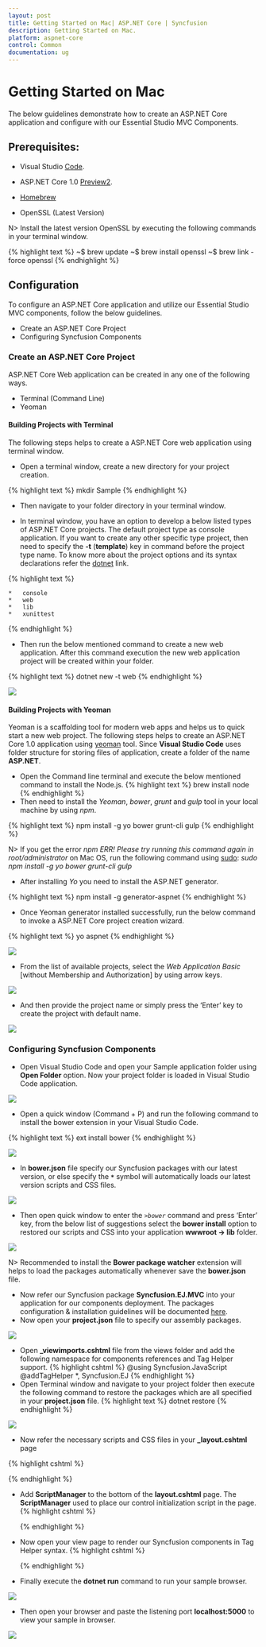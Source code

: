 ```yaml
---
layout: post
title: Getting Started on Mac| ASP.NET Core | Syncfusion
description: Getting Started on Mac.
platform: aspnet-core 
control: Common 
documentation: ug
---
```



# Getting Started on Mac

The below guidelines demonstrate how to create an ASP.NET Core application and configure with our Essential Studio MVC Components.

## Prerequisites:

* Visual Studio [Code](https://code.visualstudio.com/).

* ASP.NET Core 1.0 [Preview2](https://download.microsoft.com/download/0/A/3/0A372822-205D-4A86-BFA7-084D2CBE9EDF/dotnet-dev-osx-x64.1.0.0-preview2-003121.pkg).

* [Homebrew](http://brew.sh/)

* OpenSSL (Latest Version)

N>   Install the latest version OpenSSL by executing the following commands in your terminal window.

{% highlight text %}
~$ brew update
~$ brew install openssl
~$ brew link -force openssl
{% endhighlight %}

## Configuration

To configure an ASP.NET Core application and utilize our Essential Studio MVC components, follow the below guidelines.

* Create an ASP.NET Core Project
* Configuring Syncfusion Components

### Create an ASP.NET Core Project

ASP.NET Core Web application can be created in any one of the following ways.

* Terminal (Command Line)
* Yeoman

#### Building Projects with Terminal

The following steps helps to create a ASP.NET Core web application using terminal window.

* Open a terminal window, create a new directory for your project creation.

{% highlight text %}
mkdir Sample
{% endhighlight %}

* Then navigate to your folder directory in your terminal window.

* In terminal window, you have an option to develop a below listed types of ASP.NET Core projects. The default project type as console application. If you want to create any other specific type project, then need to specify the **-t** (**template**) key in command before the project type name. To know more about the project options and its syntax declarations refer the [dotnet](https://docs.microsoft.com/en-us/dotnet/articles/core/tools/dotnet-new) link.

{% highlight text %}

    *   console
    *   web    
    *   lib
    *   xunittest

{% endhighlight %}

* Then run the below mentioned command to create a new web application. After this command execution the new web application project will be created within your folder.

{% highlight text %}
dotnet new -t web
{% endhighlight %}

![](getting-started-images-linux/img11.png)

#### Building Projects with Yeoman

Yeoman is a scaffolding tool for modern web apps and helps us to quick start a new web project. The following steps helps to create an ASP.NET Core 1.0 application using [yeoman](http://yeoman.io/) tool.
Since **Visual Studio Code** uses folder structure for storing files of application, create a folder of the name **ASP.NET**.

* Open the Command line terminal and execute the below mentioned command to install the Node.js.
{% highlight text %}
brew install node
{% endhighlight %}
* Then need to install the *Yeoman*, *bower*, *grunt* and *gulp* tool in your local machine by using *npm*.

{% highlight text %}
npm install -g yo bower grunt-cli gulp
{% endhighlight %}

N> If you get the error *npm ERR! Please try running this command again in root/administrator* on Mac OS, run the following command using [sudo](https://developer.apple.com/legacy/library/documentation/Darwin/Reference/ManPages/man8/sudo.8.html): *sudo npm install -g yo bower grunt-cli gulp*

* After installing *Yo* you need to install the ASP.NET generator.

{% highlight text %}
npm install -g generator-aspnet
{% endhighlight %}

* Once Yeoman generator installed successfully, run the below command to invoke a ASP.NET Core project creation wizard.

{% highlight text %}
yo aspnet
{% endhighlight %}

![](getting-started-images-linux/img1.png)

* From the list of available projects, select the *Web Application Basic* [without Membership and Authorization] by using arrow keys.

![](getting-started-images-linux/img2.png)

* And then provide the project name or simply press the ‘Enter’ key to create the project with default name.

![](getting-started-images-linux/img3.png)

### Configuring Syncfusion Components

* Open Visual Studio Code and open your Sample application folder using **Open Folder** option. Now your project folder is loaded in Visual Studio Code application.

![](getting-started-images-linux/img4.png)

* Open a quick window (Command + P) and run the following command to install the bower extension in your Visual Studio Code.

{% highlight text %}
ext install bower
{% endhighlight %}

![](getting-started-images-linux/img5.png)

* In **bower.json** file specify our Syncfusion packages with our latest version, or else specify the **`*`** symbol will automatically loads our latest version scripts and CSS files.

![](getting-started-images-linux/img6.png)

* Then open quick window to enter the *`>bower`* command and press ‘Enter’ key, from the below list of suggestions select the **bower install** option to restored our scripts and CSS into your application **wwwroot -> lib** folder.

![](getting-started-images-linux/img7.png)

N> Recommended to install the **Bower package watcher** extension will helps to load the packages automatically whenever save the **bower.json** file.

* Now refer our Syncfusion package **Syncfusion.EJ.MVC** into your application for our components deployment. The packages configuration & installation guidelines will be documented [here](https://help.syncfusion.com/extension/syncfusion-nuget-packages/nuget-install-and-configuration#confuguring-syncfusion-nuget-packages-from-command-line-in-linuxmac).
* Now open your **project.json** file to specify our assembly packages.

![](getting-started-images-linux/img8.png)

* Open **_viewimports.cshtml** file from the views folder and add the following namespace for components references and Tag Helper support.
{% highlight cshtml %}
@using Syncfusion.JavaScript
@addTagHelper *, Syncfusion.EJ
{% endhighlight %}
* Open Terminal window and navigate to your project folder then execute the following command to restore the packages which are all specified in your **project.json** file.
{% highlight text %}
dotnet restore
{% endhighlight %}

![](getting-started-images-linux/img9.png)

* Now refer the necessary scripts and CSS files in your **_layout.cshtml** page

{% highlight cshtml %}
<html>

<head>

<environment names="Development">

<link rel="stylesheet" href="~/lib/bootstrap/dist/css/bootstrap.css" />

<link rel="stylesheet" href="~/css/site.css" />

<link href="~/lib/syncfusion-javascript/Content/ej/web/bootstrap-theme/ej.web.all.min.css" rel="stylesheet" />

<link href="~/lib/syncfusion-javascript/Content/ej/web/responsive-css/ej.responsive.css" rel="stylesheet" />

</environment>

</head>

<body>

<environment names="Development">

<script src="~/lib/jquery/dist/jquery.js"></script>

<script src="~/lib/bootstrap/dist/js/bootstrap.js"></script>

<script src="~/js/site.js" asp-append-version="true"></script>

<script src="~/lib/jquery.easing/js/jquery.easing.min.js"></script>

<script src="~/lib/syncfusion-javascript/Scripts/jsrender.min.js"></script>

<script src="~/lib/syncfusion-javascript/Scripts/ej/web/ej.web.all.min.js"></script>

</environment>

</body>

</html>

{% endhighlight %}

* Add **ScriptManager** to the bottom of the **layout.cshtml** page. The **ScriptManager** used to place our control initialization script in the page.
{% highlight cshtml %}
   
    <ej-script-manager></ej-script-manager>
	
   {% endhighlight %}
* Now open your view page to render our Syncfusion components in Tag Helper syntax.
 {% highlight cshtml %}
   
	<ej-date-picker id="datepicker" value="@DateTime.Now"></ej-date-picker>
	
   {% endhighlight %}
* Finally execute the **dotnet run** command to run your sample browser.

![](getting-started-images-linux/img12.png)

* Then open your browser and paste the listening port **localhost:5000** to view your sample in browser.

![](getting-started-images-linux/img10.png)